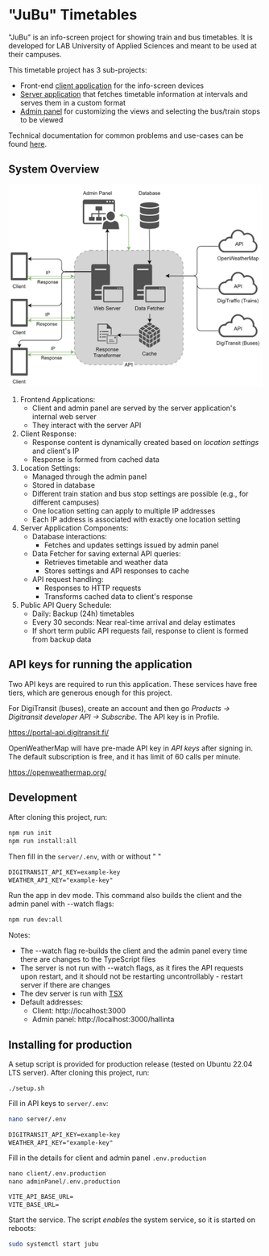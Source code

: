 # "JuBu" Timetables

"JuBu" is an info-screen project for showing train and bus timetables. It is developed for
LAB University of Applied Sciences and meant to be used at their campuses.

This timetable project has 3 sub-projects:
- Front-end [client application](client) for the info-screen devices
- [Server application](server) that fetches timetable information at intervals and serves them in a custom format
- [Admin panel](adminPanel) for customizing the views and selecting the bus/train stops to be viewed

Technical documentation for common problems and use-cases can be found [here](server/tech-documentation.md).

## System Overview

![Overview of the project](jubu-overview.svg)

1. Frontend Applications:
    - Client and admin panel are served by the server application's internal web server
    - They interact with the server API
2. Client Response:
    - Response content is dynamically created based on *location settings* and client's IP
    - Response is formed from cached data
3. Location Settings:
    - Managed through the admin panel
    - Stored in database
    - Different train station and bus stop settings are possible (e.g., for different campuses)
    - One location setting can apply to multiple IP addresses
    - Each IP address is associated with exactly one location setting
4. Server Application Components:
   - Database interactions:
     - Fetches and updates settings issued by admin panel
   - Data Fetcher for saving external API queries:
     - Retrieves timetable and weather data
     - Stores settings and API responses to cache 
   - API request handling:
     - Responses to HTTP requests
     - Transforms cached data to client's response
5. Public API Query Schedule:
    - Daily: Backup (24h) timetables
    - Every 30 seconds: Near real-time arrival and delay estimates
    - If short term public API requests fail, response to client is formed from backup data


## API keys for running the application
Two API keys are required to run this application. These services have free tiers, which are generous
enough for this project.

For DigiTransit (buses), create an account and then go *Products -> Digitransit developer API ->
Subscribe*. The API key is in Profile.

https://portal-api.digitransit.fi/

OpenWeatherMap will have pre-made API key in *API keys* after signing in. The default subscription 
is free, and it has limit of 60 calls per minute.

https://openweathermap.org/

## Development

After cloning this project, run:
```bash
npm run init
npm run install:all
```

Then fill in the `server/.env`, with or without " "
```dotenv
DIGITRANSIT_API_KEY=example-key
WEATHER_API_KEY="example-key"
```

Run the app in dev mode. This command also builds the client and the admin panel with --watch flags:
```bash
npm run dev:all
```

Notes:
- The --watch flag re-builds the client and the admin panel every time there are changes to the TypeScript files
- The server is not run with --watch flags, as it fires the API requests upon restart, and it should not be restarting 
  uncontrollably - restart server if there are changes
- The dev server is run with [TSX](https://tsx.is/)
- Default addresses:
  - Client: http://localhost:3000
  - Admin panel: http://localhost:3000/hallinta 

## Installing for production
A setup script is provided for production release (tested on Ubuntu 22.04 LTS server).
After cloning this project, run:
```
./setup.sh
```
Fill in API keys to `server/.env`:

```bash
nano server/.env
```


```dotenv
DIGITRANSIT_API_KEY=example-key
WEATHER_API_KEY="example-key"
```

Fill in the details for client and admin panel `.env.production`

```
nano client/.env.production
nano adminPanel/.env.production
```

```dotenv
VITE_API_BASE_URL=
VITE_BASE_URL=
```

Start the service. The script *enables* the system service, so it is started on reboots:
```bash
sudo systemctl start jubu
```